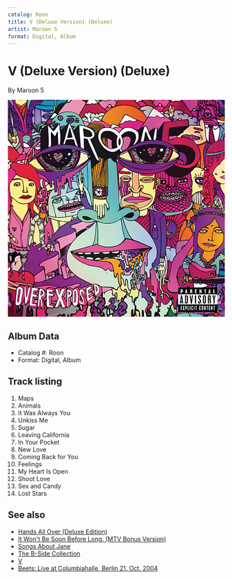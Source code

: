 ```yaml
---
catalog: Roon
title: V (Deluxe Version) (Deluxe)
artist: Maroon 5
format: Digital, Album
---
```


# V (Deluxe Version) (Deluxe)

By Maroon 5

![](../../assets/albumcovers/Maroon_5-V_Deluxe_Version_Deluxe.png)

## Album Data

- Catalog #: Roon
- Format: Digital, Album


## Track listing


1. Maps
2. Animals
3. It Was Always You
4. Unkiss Me
5. Sugar
6. Leaving California
7. In Your Pocket
8. New Love
9. Coming Back for You
10. Feelings
11. My Heart Is Open
12. Shoot Love
13. Sex and Candy
14. Lost Stars


## See also

- [Hands All Over (Deluxe Edition)](Hands_All_Over_Deluxe_Edition.md)
- [It Won't Be Soon Before Long. (MTV Bonus Version)](It_Wont_Be_Soon_Before_Long_MTV_Bonus_Version.md)
- [Songs About Jane](Songs_About_Jane-_10th_Anniversary_Edition.md)
- [The B-Side Collection](The_B-Side_Collection.md)
- [V](V.md)
- [Beets: Live at Columbiahalle, Berlin 21. Oct. 2004](../../Beets/Maroon_5/Live_at_Columbiahalle__Berlin_21_Oct_2004.md)
